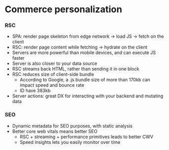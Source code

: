 # Commerce personalization

### RSC

- SPA: render page skeleton from edge network -> load JS -> fetch on the client
- RSC: render page content while fetching -> hydrate on the client
- Servers are more powerful than mobile devices, and can execute JS faster
- Server is also closer to your data source
- RSC streams back HTML, rather than sending it in one block
- RSC reduces size of client-side bundle
  - According to Google, a .js bundle size of more than 170kb can impact speed and bounce rate
  - ID have 383kb
- Server actions: great DX for interacting with your backend and mutating data

### SEO

- Dynamic metadata for SEO purposes, with static analysis
- Better core web vitals means better SEO
  - RSC + streaming + performance primitives leads to better CWV
  - Speed insights lets you easily monitor over time
  
